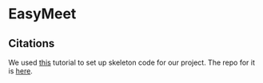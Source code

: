 # EasyMeet

## Citations
We used [this](https://www.youtube.com/watch?v=PBTYxXADG_k&list=PLillGF-RfqbbiTGgA77tGO426V3hRF9iE&ab_channel=TraversyMedia) tutorial to set up skeleton code for our project.
The repo for it is [here](https://github.com/bradtraversy/mern_shopping_list).